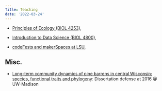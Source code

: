 ```yaml
---
Title: Teaching
date: '2022-03-24'
---
```


- [Principles of Ecology (BIOL 4253)](https://ecology.dlilab.com), <a href="https://github.com/dlilab/Teaching_Ecology" target="_blank" title="Github Repo"><i class="fab fa-github"></i></a>

- [Introduction to Data Science (BIOL 4800)](https://introdatasci.dlilab.com), <a href="https://github.com/dlilab/Teaching_IntroDataScience" target="_blank" title="Github Repo"><i class="fab fa-github"></i></a>

- [codeFests and makerSpaces at LSU](https://lsudatasci.github.io/), <a href="https://github.com/LSUdataSci" target="_blank" title="Github Repo"><i class="fab fa-github"></i></a>


## Misc.

- [Long-term community dynamics of pine barrens in central Wisconsin: species, functional traits and phylogeny](https://www.youtube.com/watch?v=53PN-ckOYyk): Dissertation defense at 2016 @ UW-Madison

